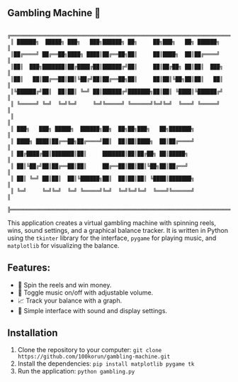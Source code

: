 ## Gambling Machine 🎰

```
 ╔════════════════════════════════════════════════════════════════════════╗
 ║ ██████╗  █████╗ ███╗   ███╗██████╗ ██╗     ██╗███╗   ██╗ ██████╗       ║
 ║██╔════╝ ██╔══██╗████╗ ████║██╔══██╗██║     ██║████╗  ██║██╔════╝       ║
 ║██║  ███╗███████║██╔████╔██║██████╔╝██║     ██║██╔██╗ ██║██║  ███╗      ║
 ║██║   ██║██╔══██║██║╚██╔╝██║██╔══██╗██║     ██║██║╚██╗██║██║   ██║      ║
 ║╚██████╔╝██║  ██║██║ ╚═╝ ██║██████╔╝███████╗██║██║ ╚████║╚██████╔╝      ║
 ║ ╚═════╝ ╚═╝  ╚═╝╚═╝     ╚═╝╚═════╝ ╚══════╝╚═╝╚═╝  ╚═══╝ ╚═════╝       ║
 ║                                                                        ║
 ║ ███╗   ███╗ █████╗  ██████╗██╗  ██╗██╗███╗   ██╗███████╗               ║
 ║ ████╗ ████║██╔══██╗██╔════╝██║  ██║██║████╗  ██║██╔════╝               ║
 ║ ██╔████╔██║███████║██║     ███████║██║██╔██╗ ██║█████╗                 ║
 ║ ██║╚██╔╝██║██╔══██║██║     ██╔══██║██║██║╚██╗██║██╔══╝                 ║
 ║ ██║ ╚═╝ ██║██║  ██║╚██████╗██║  ██║██║██║ ╚████║███████╗               ║
 ║ ╚═╝     ╚═╝╚═╝  ╚═╝ ╚═════╝╚═╝  ╚═╝╚═╝╚═╝  ╚═══╝╚══════╝               ║
 ╠════════════════════════════════════════════════════════════════════════╣
```

This application creates a virtual gambling machine with spinning reels, wins, sound settings, and a graphical balance tracker. It is written in Python using the `tkinter` library for the interface, `pygame` for playing music, and `matplotlib` for visualizing the balance.

## Features:
- 🎰 Spin the reels and win money.
- 🎵 Toggle music on/off with adjustable volume.
- 📈 Track your balance with a graph.
- 🔧 Simple interface with sound and display settings.

## Installation

1. Clone the repository to your computer:
```git clone https://github.com/100korun/gambling-machine.git```
2. Install the dependencies:
   ```pip install matplotlib pygame tk```
3. Run the application:
  ```python gambling.py```
